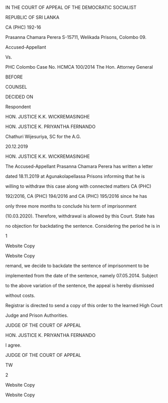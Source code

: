 IN THE COURT OF APPEAL OF THE DEMOCRATIC SOCIALIST

REPUBLIC OF SRI LANKA

CA (PHC) 192-16

Prasanna Chamara Perera S-15711, Welikada Prisons, Colombo 09.

Accused-Appellant

Vs.

PHC Colombo Case No. HCMCA 100/2014 The Hon. Attorney General

BEFORE

COUNSEL

DECIDED ON

Respondent

HON. JUSTICE K.K. WICKREMASINGHE

HON. JUSTICE K. PRIYANTHA FERNANDO

Chathuri Wijesuriya, SC for the A.G.

20.12.2019

HON. JUSTICE K.K. WICKREMASINGHE

The Accused-Appellant Prasanna Chamara Perera has written a letter

dated 18.11.2019 at Agunakolapellassa Prisons informing that he is

willing to withdraw this case along with connected matters CA (PHC)

192/2016, CA (PHC) 194/2016 and CA (PHC) 195/2016 since he has

only three more months to conclude his term of imprisonment

(10.03.2020). Therefore, withdrawal is allowed by this Court. State has

no objection for backdating the sentence. Considering the period he is in

1

Website Copy

Website Copy

remand, we decide to backdate the sentence of imprisonment to be

implemented from the date of the sentence, namely 07.05.2014. Subject

to the above variation of the sentence, the appeal is hereby dismissed

without costs.

Registrar is directed to send a copy of this order to the learned High Court

Judge and Prison Authorities.

JUDGE OF THE COURT OF APPEAL

HON. JUSTICE K. PRIYANTHA FERNANDO

I agree.

JUDGE OF THE COURT OF APPEAL

TW

2

Website Copy

Website Copy